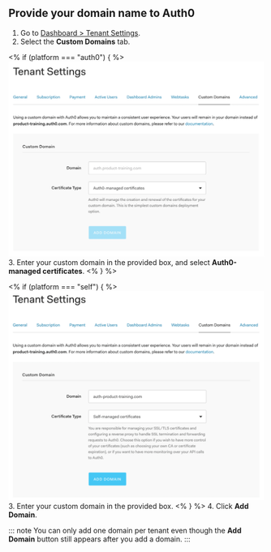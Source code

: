 ## Provide your domain name to Auth0

1. Go to [Dashboard > Tenant Settings](${manage_url}/#/tenant).
2. Select the **Custom Domains** tab.

  <% if (platform === "auth0") { %>
  ![Tenant Settings](/media/articles/custom-domains/custom-domains.png)
3. Enter your custom domain in the provided box, and select **Auth0-managed certificates**.
  <%  } %>

  <% if (platform === "self") { %>
  ![Tenant Settings](/media/articles/custom-domains/custom-domains-self-managed.png)
3. Enter your custom domain in the provided box.
  <% } %>
4. Click **Add Domain**.

  ::: note
  You can only add one domain per tenant even though the **Add Domain** button still appears after you add a domain.
  :::
